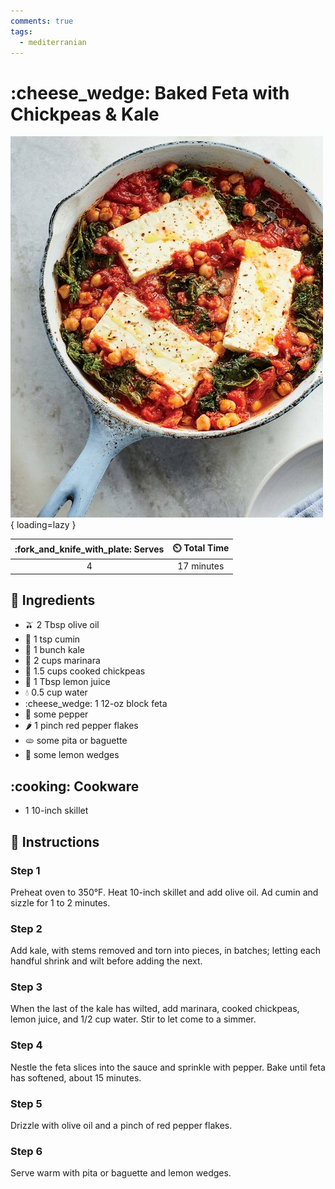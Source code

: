 ```yaml
---
comments: true
tags:
  - mediterranian
---
```

# :cheese_wedge: Baked Feta with Chickpeas & Kale

![Baked Feta with Chickpeas and Kale](../assets/images/baked-feta-with-chickpeas-and-kale.jpg){ loading=lazy }

| :fork_and_knife_with_plate: Serves | :timer_clock: Total Time |
|:----------------------------------:|:-----------------------: |
| 4 | 17 minutes |

## :salt: Ingredients

- :olive: 2 Tbsp olive oil
- :custard: 1 tsp cumin
- :leafy_green: 1 bunch kale
- :tomato: 2 cups marinara
- :stuffed_flatbread: 1.5 cups cooked chickpeas
- :lemon: 1 Tbsp lemon juice
- :droplet: 0.5 cup water
- :cheese_wedge: 1 12-oz block feta
- :salt: some pepper
- :hot_pepper: 1 pinch red pepper flakes
- :flatbread: some pita or baguette
- :lemon: some lemon wedges

## :cooking: Cookware

- 1 10-inch skillet

## :pencil: Instructions

### Step 1

Preheat oven to 350°F. Heat 10-inch skillet and add olive oil. Ad cumin and sizzle for 1 to 2 minutes.

### Step 2

Add kale, with stems removed and torn into pieces, in batches; letting each handful shrink and wilt before adding the
next.

### Step 3

When the last of the kale has wilted, add marinara, cooked chickpeas, lemon juice, and 1/2 cup water. Stir to let come
to a simmer.

### Step 4

Nestle the feta slices into the sauce and sprinkle with pepper. Bake until feta has softened, about 15 minutes.

### Step 5

Drizzle with olive oil and a pinch of red pepper flakes.

### Step 6

Serve warm with pita or baguette and lemon wedges.
